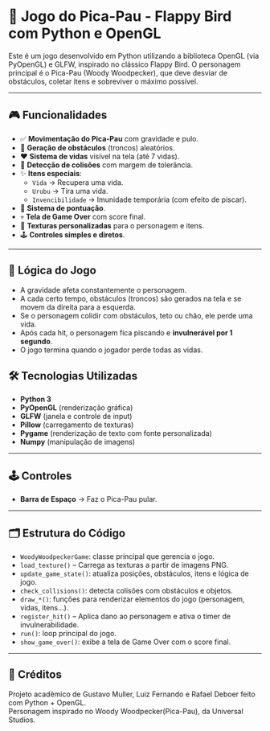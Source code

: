 
# 🐤 Jogo do Pica-Pau - Flappy Bird com Python e OpenGL

Este é um jogo desenvolvido em Python utilizando a biblioteca OpenGL (via PyOpenGL) e GLFW, inspirado no clássico Flappy Bird. O personagem principal é o Pica-Pau (Woody Woodpecker), que deve desviar de obstáculos, coletar itens e sobreviver o máximo possível.

---

## 🎮 Funcionalidades

- ✅ **Movimentação do Pica-Pau** com gravidade e pulo.
- 🌲 **Geração de obstáculos** (troncos) aleatórios.
- ❤️ **Sistema de vidas** visível na tela (até 7 vidas).
- 🧠 **Detecção de colisões** com margem de tolerância.
- ✨ **Itens especiais**:
  - `Vida` → Recupera uma vida.
  - `Urubu` → Tira uma vida.
  - `Invencibilidade` → Imunidade temporária (com efeito de piscar).
- 🧮 **Sistema de pontuação**.
- 💀 **Tela de Game Over** com score final.
- 🎨 **Texturas personalizadas** para o personagem e itens.
- 🕹️ **Controles simples e diretos**.

---

## 🧠 Lógica do Jogo

- A gravidade afeta constantemente o personagem.
- A cada certo tempo, obstáculos (troncos) são gerados na tela e se movem da direita para a esquerda.
- Se o personagem colidir com obstáculos, teto ou chão, ele perde uma vida.
- Após cada hit, o personagem fica piscando e **invulnerável por 1 segundo**.
- O jogo termina quando o jogador perde todas as vidas.

## 🛠️ Tecnologias Utilizadas

- **Python 3**
- **PyOpenGL** (renderização gráfica)
- **GLFW** (janela e controle de input)
- **Pillow** (carregamento de texturas)
- **Pygame** (renderização de texto com fonte personalizada)
- **Numpy** (manipulação de imagens)
---

## 🕹️ Controles

- **Barra de Espaço** → Faz o Pica-Pau pular.

---

## 🗂️ Estrutura do Código

- `WoodyWoodpeckerGame`: classe principal que gerencia o jogo.
- `load_texture()` – Carrega as texturas a partir de imagens PNG.
- `update_game_state()`: atualiza posições, obstáculos, itens e lógica de jogo.
- `check_collisions()`: detecta colisões com obstáculos e objetos.
- `draw_*()`: funções para renderizar elementos do jogo (personagem, vidas, itens...).
- `register_hit()` – Aplica dano ao personagem e ativa o timer de invulnerabilidade.
- `run()`: loop principal do jogo.
- `show_game_over()`: exibe a tela de Game Over com o score final.

---

## 📌 Créditos

Projeto acadêmico de Gustavo Muller, Luiz Fernando e Rafael Deboer  feito com Python + OpenGL.  
Personagem inspirado no Woody Woodpecker(Pica-Pau), da Universal Studios.
